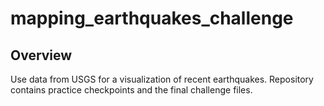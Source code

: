 # mapping_earthquakes_challenge

## Overview
Use data from USGS for a visualization of recent earthquakes. Repository contains practice checkpoints and the final challenge files. 
